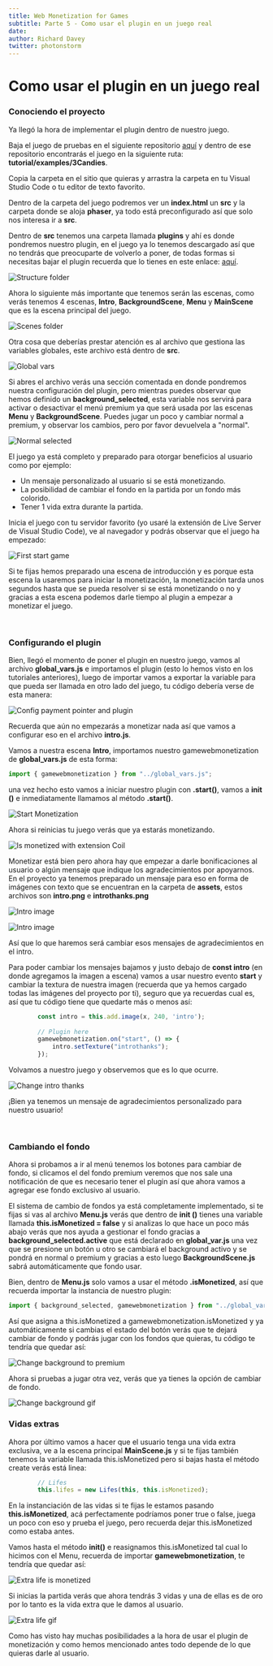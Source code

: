 ```yaml
---
title: Web Monetization for Games
subtitle: Parte 5 - Como usar el plugin en un juego real
date: 
author: Richard Davey
twitter: photonstorm
---
```

# Como usar el plugin en un juego real

### Conociendo el proyecto

Ya llegó la hora de implementar el plugin dentro de nuestro juego.

Baja el juego de pruebas en el siguiente repositorio [aquí](https://github.com/photonstorm/gamewebmonetization) y dentro de ese repositorio encontrarás el juego en la siguiente ruta: **tutorial/examples/3Candies**.

Copia la carpeta en el sitio que quieras y arrastra la carpeta en tu Visual Studio Code o tu editor de texto favorito.

Dentro de la carpeta del juego podremos ver un **index.html** un **src** y la carpeta donde se aloja **phaser**, ya todo está preconfigurado así que solo nos interesa ir a **src**.

Dentro de **src** tenemos una carpeta llamada **plugins** y ahí es donde pondremos nuestro plugin, en el juego ya lo tenemos descargado así que no tendrás que preocuparte de volverlo a poner, de todas formas si necesitas bajar el plugin recuerda que lo tienes en este enlace: [aquí](https://github.com/photonstorm/gamewebmonetization/blob/main/plugin/dist/GameWebMonetization.js).

![Structure folder](../img/part5/1-structure_folders.png)

Ahora lo siguiente más importante que tenemos serán las escenas, como verás tenemos 4 escenas, **Intro**, **BackgroundScene**, **Menu** y **MainScene** que es la escena principal del juego.

![Scenes folder](../img/part5/2-scenes_folder.png)

Otra cosa que deberías prestar atención es al archivo que gestiona las variables globales, este archivo está dentro de **src**.

![Global vars](../img/part5/3-global_vars.png)

Si abres el archivo verás una sección comentada en donde pondremos nuestra configuración del plugin, pero mientras puedes observar que hemos definido un **background_selected**, esta variable nos servirá para activar o desactivar el menú premium ya que será usada por las escenas **Menu** y **BackgroundScene**.
Puedes jugar un poco y cambiar normal a premium, y observar los cambios, pero por favor devuelvela a "normal".

![Normal selected](../img/part5/4-background_selected.png)

El juego ya está completo y preparado para otorgar beneficios al usuario como por ejemplo: 
* Un mensaje personalizado al usuario si se está monetizando.
* La posibilidad de cambiar el fondo en la partida por un fondo más colorido.
* Tener 1 vida extra durante la partida.

Inicia el juego con tu servidor favorito (yo usaré la extensión de Live Server de Visual Studio Code), ve al navegador y podrás observar que el juego ha empezado: 

![First start game](../img/part5/5-first_start_game.png)

Si te fijas hemos preparado una escena de introducción y es porque esta escena la usaremos para iniciar la monetización, la monetización tarda unos segundos hasta que se pueda resolver si se está monetizando o no y gracias a esta escena podemos darle tiempo al plugin a empezar a monetizar el juego.

<br />

### Configurando el plugin

Bien, llegó el momento de poner el plugin en nuestro juego, vamos al archivo **global_vars.js** e importamos el plugin (esto lo hemos visto en los tutoriales anteriores), luego de importar vamos a exportar la variable para que pueda ser llamada en otro lado del juego, tu código debería verse de esta manera: 

![Config payment pointer and plugin](../img/part5/6-config_paymentpointer_and_plugin.png)

Recuerda que aún no empezarás a monetizar nada así que vamos a configurar eso en el archivo **intro.js**.

Vamos a nuestra escena **Intro**, importamos nuestro gamewebmonetization de **global_vars.js** de esta forma: 

```javascript
import { gamewebmonetization } from "../global_vars.js";
```
una vez hecho esto vamos a iniciar nuestro plugin con **.start()**, vamos a **init ()** e inmediatamente llamamos al método **.start()**.

![Start Monetization](../img/part5/7-start_monetization.png)

Ahora si reinicias tu juego verás que ya estarás monetizando.

![Is monetized with extension Coil](../img/part5/8-ismonetized_extension.png)

Monetizar está bien pero ahora hay que empezar a darle bonificaciones al usuario o algún mensaje que indique los agradecimientos por apoyarnos.
En el proyecto ya tenemos preparado un mensaje para eso en forma de imágenes con texto que se encuentran en la carpeta de **assets**, estos archivos son **intro.png** e **introthanks.png**

![Intro image](../img/part5/9-intro.png)

![Intro image](../img/part5/10-introthanks.png)

Así que lo que haremos será cambiar esos mensajes de agradecimientos en el intro.

Para poder cambiar los mensajes bajamos y justo debajo de **const intro** (en donde agregamos la imagen a escena) vamos a usar nuestro evento **start** y cambiar la textura de nuestra imagen (recuerda que ya hemos cargado todas las imágenes del proyecto por ti), seguro que ya recuerdas cual es, así que tu código tiene que quedarte más o menos así: 

```javascript
        const intro = this.add.image(x, 240, 'intro');
 
        // Plugin here
        gamewebmonetization.on("start", () => {
            intro.setTexture("introthanks");
        });
```

Volvamos a nuestro juego y observemos que es lo que ocurre.

![Change intro thanks](../img/part5/11-change_intro_thanks.gif)

¡Bien ya tenemos un mensaje de agradecimientos personalizado para nuestro usuario!

<br />

### Cambiando el fondo

Ahora si probamos a ir al menú tenemos los botones para cambiar de fondo, si clicamos el del fondo premium veremos que nos sale una notificación de que es necesario tener el plugin así que ahora vamos a agregar ese fondo exclusivo al usuario.

El sistema de cambio de fondos ya está completamente implementado, si te fijas si vas al archivo **Menu.js** verás que dentro de **init ()** tienes una variable llamada **this.isMonetized = false** y si analizas lo que hace un poco más abajo verás que nos ayuda a gestionar el fondo gracias a **background_selected.active** que está declarado en **global_var.js** una vez que se presione un botón u otro se cambiará el background activo y se pondrá en normal o premium y gracias a esto luego **BackgroundScene.js** sabrá automáticamente que fondo usar.

Bien, dentro de **Menu.js** solo vamos a usar el método **.isMonetized**, así que recuerda importar la instancia de nuestro plugin:

```javascript
import { background_selected, gamewebmonetization } from "../global_vars.js";
```

Así que asigna a this.isMonetized a gamewebmonetization.isMonetized y ya automáticamente si cambias el estado del botón verás que te dejará cambiar de fondo y podrás jugar con los fondos que quieras, tu código te tendría que quedar así: 

![Change background to premium](../img/part5/12-menu_background_premium.png)

Ahora si pruebas a jugar otra vez, verás que ya tienes la opción de cambiar de fondo.

![Change background gif](../img/part5/13-premium_background.gif)

### Vidas extras

Ahora por último vamos a hacer que el usuario tenga una vida extra exclusiva, ve a la escena principal **MainScene.js** y si te fijas también tenemos la variable llamada this.isMonetized pero si bajas hasta el método create verás está linea: 

```javascript
        // Lifes
        this.lifes = new Lifes(this, this.isMonetized);
```

En la instanciación de las vidas si te fijas le estamos pasando **this.isMonetized**, acá perfectamente podríamos poner true o false, juega un poco con eso y prueba el juego, pero recuerda dejar this.isMonetized como estaba antes.

Vamos hasta el método **init()** e reasignamos this.isMonetized tal cual lo hicimos con el Menu, recuerda de importar **gamewebmonetization**, te tendría que quedar así: 

![Extra life is monetized](../img/part5/14-extra_life_ismonetized.png)

Si inicias la partida verás que ahora tendrás 3 vidas y una de ellas es de oro por lo tanto es la vida extra que le damos al usuario.

![Extra life gif](../img/part5/15-extra_life.gif)

Como has visto hay muchas posibilidades a la hora de usar el plugin de monetización y como hemos mencionado antes todo depende de lo que quieras darle al usuario.